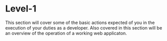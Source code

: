 # Level-1

This section will cover some of the basic actions expected of you in the execution of your duties as a developer.
Also covered in this section will be an overview of the operation of a working web applicaton.
